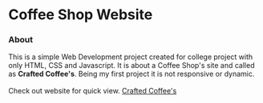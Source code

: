 # Coffee Shop Website
### About
This is a simple Web Development project created for college project with only HTML, CSS and Javascript.
It is about a Coffee Shop's site and called as **Crafted Coffee's**.
Being my first project it is not responsive or dynamic.<br>
<br>
Check out website for quick view. [Crafted Coffee's](https://hetshah23.github.io/Coffee-Shop-Website/)
